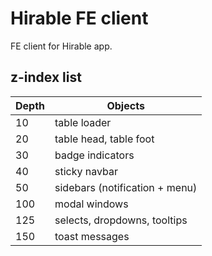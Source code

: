 # Hirable FE client

FE client for Hirable app.

## z-index list

| Depth | Objects                        |
|-------|--------------------------------|
| 10    | table loader                   |
| 20    | table head, table foot         |
| 30    | badge indicators               |
| 40    | sticky navbar                  |
| 50    | sidebars (notification + menu) |
| 100   | modal windows                  |
| 125   | selects, dropdowns, tooltips   |
| 150   | toast messages                 |